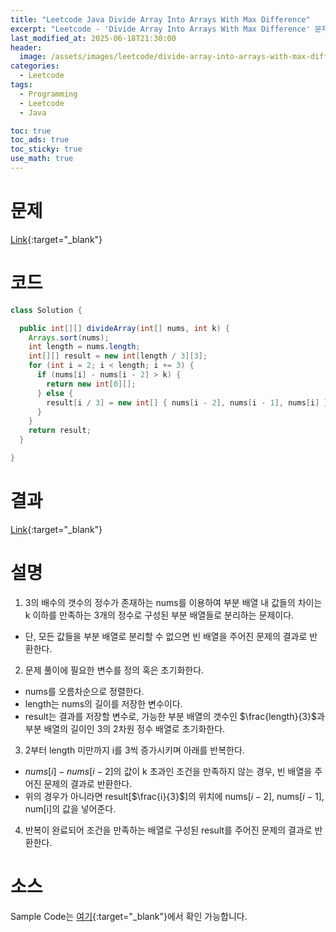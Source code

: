 ```yaml
---
title: "Leetcode Java Divide Array Into Arrays With Max Difference"
excerpt: "Leetcode - 'Divide Array Into Arrays With Max Difference' 문제 Java 풀이"
last_modified_at: 2025-06-18T21:30:00
header:
  image: /assets/images/leetcode/divide-array-into-arrays-with-max-difference.png
categories:
  - Leetcode
tags:
  - Programming
  - Leetcode
  - Java

toc: true
toc_ads: true
toc_sticky: true
use_math: true
---
```

# 문제
[Link](https://leetcode.com/problems/divide-array-into-arrays-with-max-difference/){:target="_blank"}

# 코드
```java
class Solution {

  public int[][] divideArray(int[] nums, int k) {
    Arrays.sort(nums);
    int length = nums.length;
    int[][] result = new int[length / 3][3];
    for (int i = 2; i < length; i += 3) {
      if (nums[i] - nums[i - 2] > k) {
        return new int[0][];
      } else {
        result[i / 3] = new int[] { nums[i - 2], nums[i - 1], nums[i] };
      }
    }
    return result;
  }

}
```

# 결과
[Link](https://leetcode.com/problems/divide-array-into-arrays-with-max-difference/submissions/1668266654/){:target="_blank"}

# 설명
1. 3의 배수의 갯수의 정수가 존재하는 nums를 이용하여 부분 배열 내 값들의 차이는 k 이하를 만족하는 3개의 정수로 구성된 부분 배열들로 분리하는 문제이다.
- 단, 모든 값들을 부분 배열로 분리할 수 없으면 빈 배열을 주어진 문제의 결과로 반환한다.

2. 문제 풀이에 필요한 변수를 정의 혹은 초기화한다.
- nums를 오름차순으로 정렬한다.
- length는 nums의 길이를 저장한 변수이다.
- result는 결과를 저장할 변수로, 가능한 부분 배열의 갯수인 $\frac{length}{3}$과 부분 배열의 길이인 3의 2차원 정수 배열로 초기화한다.

3. 2부터 length 미만까지 i를 3씩 증가시키며 아래를 반복한다.
- $nums[i] - nums[i - 2]$의 값이 k 초과인 조건을 만족하지 않는 경우, 빈 배열을 주어진 문제의 결과로 반환한다.
- 위의 경우가 아니라면 result[$\frac{i}{3}$]의 위치에 nums[$i - 2$], nums[$i - 1$], num[i]의 값을 넣어준다.

4. 반복이 완료되어 조건을 만족하는 배열로 구성된 result를 주어진 문제의 결과로 반환한다.

# 소스
Sample Code는 [여기](https://github.com/GracefulSoul/leetcode/blob/master/src/main/java/gracefulsoul/problems/DivideArrayIntoArraysWithMaxDifference.java){:target="_blank"}에서 확인 가능합니다.